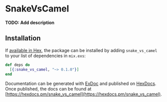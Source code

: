 # SnakeVsCamel

**TODO: Add description**

## Installation

If [available in Hex](https://hex.pm/docs/publish), the package can be installed
by adding `snake_vs_camel` to your list of dependencies in `mix.exs`:

```elixir
def deps do
  [{:snake_vs_camel, "~> 0.1.0"}]
end
```

Documentation can be generated with [ExDoc](https://github.com/elixir-lang/ex_doc)
and published on [HexDocs](https://hexdocs.pm). Once published, the docs can
be found at [https://hexdocs.pm/snake_vs_camel](https://hexdocs.pm/snake_vs_camel).

